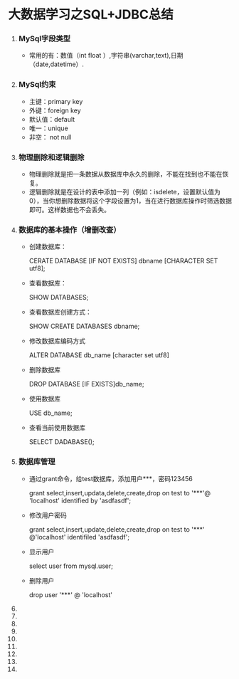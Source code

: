 #                      大数据学习之SQL+JDBC总结

1. ### MySql字段类型

   - 常用的有：数值（int float ）,字符串(varchar,text),日期（date,datetime）.

2. ### MySql约束

   - 主键：primary  key
   - 外键：foreign key
   - 默认值：default
   - 唯一：unique
   - 非空： not null

3. ### 物理删除和逻辑删除

   - 物理删除就是把一条数据从数据库中永久的删除，不能在找到也不能在恢复。
   - 逻辑删除就是在设计的表中添加一列（例如：isdelete，设置默认值为0），当你想删除数据将这个字段设置为1，当在进行数据库操作时筛选数据即可。这样数据也不会丢失。

4. ### 数据库的基本操作（增删改查）

   - 创建数据库：

     CERATE DATABASE [IF NOT EXISTS]  dbname [CHARACTER SET utf8];

   - 查看数据库：

     SHOW DATABASES;

   - 查看数据库创建方式：

     SHOW CREATE DATABASES dbname;

   - 修改数据库编码方式

     ALTER DATABASE db_name [character set utf8]

   - 删除数据库

     DROP DATABASE [IF EXISTS]db_name;

   - 使用数据库

     USE db_name;

   - 查看当前使用数据库

     SELECT DADABASE();

5. ### 数据库管理

   - 通过grant命令，给test数据库，添加用户***，密码123456

     grant select,insert,updata,delete,create,drop on test to '***'@ 'localhost' identified by 'asdfasdf';

   - 修改用户密码

     grant select,insert,update,delete,create,drop on test to '***' @'localhost' identifiled 'asdfasdf';

   - 显示用户

     select user from mysql.user;

   - 删除用户

     drop user '***' @ 'localhost'

   

6. 

7. 

8. 

9. 

10. 

11. 

12. 

13. 

14. 

    

    

    

    

    

    

    

    

    

    

    

    

    

    

    

    

    

    

    

    

    

    